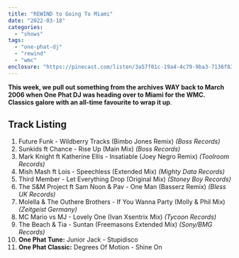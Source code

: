 ```yaml
---
title: "REWIND to Going To Miami"
date: "2022-03-18"
categories: 
  - "shows"
tags: 
  - "one-phat-dj"
  - "rewind"
  - "wmc"
enclosure: "https://pinecast.com/listen/3a57f01c-19a4-4c79-9ba3-7136f833ff35.mp3 49505024 audio/mpeg "
---
```


**This week, we pull out something from the archives WAY back to March 2006 when One Phat DJ was heading over to Miami for the WMC. Classics galore with an all-time favourite to wrap it up**.

## Track Listing

1. Future Funk - Wildberry Tracks (Bimbo Jones Remix) _(Boss Records)_
2. Sunkids ft Chance - Rise Up (Main Mix) _(Boss Records)_
3. Mark Knight ft Katherine Ellis - Insatiable (Joey Negro Remix) _(Toolroom Records)_
4. Mish Mash ft Lois - Speechless (Extended Mix) _(Mighty Data Records)_
5. Third Member - Let Everything Drop (Original Mix) _(Stoney Boy Records)_
6. The S&M Project ft Sam Noon & Pav - One Man (Basserz Remix) _(Bless UK Records)_
7. Molella & The Outhere Brothers - If You Wanna Party (Molly & Phil Mix) _(Zeitgeist Germany)_
8. MC Mario vs MJ - Lovely One (Ivan Xsentrix Mix) _(Tycoon Records)_
9. The Beach & Tia - Suntan (Freemasons Extended Mix) _(Sony/BMG Records)_
10. **One Phat Tune:** Junior Jack - Stupidisco
11. **One Phat Classic:** Degrees Of Motion - Shine On
